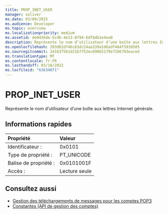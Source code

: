 ```yaml
---
title: PROP_INET_USER
manager: soliver
ms.date: 03/09/2015
ms.audience: Developer
ms.topic: overview
ms.localizationpriority: medium
ms.assetid: de0436de-5cd6-4e13-8794-6dfbdb1e4ea0
description: Représente le nom d’utilisateur d’une boîte aux lettres Internet générale.
ms.openlocfilehash: 203d62d74bc63dc24aa339a1d6adf464f593d585
ms.sourcegitcommit: 241637561d21b7752ec690b5179e72b6703eaced
ms.translationtype: MT
ms.contentlocale: fr-FR
ms.lasthandoff: 03/18/2022
ms.locfileid: "63634071"
---
```

# <a name="prop_inet_user"></a>PROP_INET_USER

Représente le nom d’utilisateur d’une boîte aux lettres Internet générale.
  
## <a name="quick-info"></a>Informations rapides

|Propriété |Valeur |
|:-----|:-----|
|Identificateur :  <br/> |0x0101  <br/> |
|Type de propriété :  <br/> |PT_UNICODE  <br/> |
|Balise de propriété :  <br/> |0x0101001F  <br/> |
|Accès :  <br/> |Lecture seule  <br/> |
   
## <a name="see-also"></a>Consultez aussi

- [Gestion des téléchargements de messages pour les comptes POP3](managing-message-downloads-for-pop3-accounts.md) 
- [Constantes (API de gestion des comptes)](constants-account-management-api.md)


